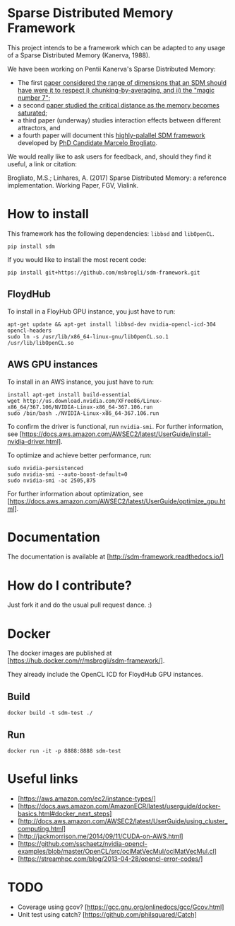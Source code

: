Sparse Distributed Memory Framework
===================================
This project intends to be a framework which can be adapted to any usage of a Sparse Distributed Memory (Kanerva, 1988).  

 We have been working on Pentii Kanerva's Sparse Distributed Memory:
   - The first [paper considered the range of dimensions that an SDM should have were it to respect i) chunking-by-averaging, and ii) the "magic number 7"](http://journals.plos.org/plosone/article?id=10.1371/journal.pone.0015592);
   - a second [paper studied the critical distance as the memory becomes saturated](http://journal.frontiersin.org/article/10.3389/fnhum.2014.00222/full);
   - a third paper (underway) studies interaction effects between different attractors, and
   - a fourth paper will document this [highly-palallel SDM framework](https://github.com/msbrogli/sdm-framework) developed by [PhD Candidate Marcelo Brogliato](https://github.com/msbrogli).  

We would really like to ask users for feedback, and, should they find it useful, a link or citation:

Brogliato, M.S.; Linhares, A. (2017) Sparse Distributed Memory: a reference implementation.  Working Paper, FGV, Vialink.


How to install
==============
This framework has the following dependencies: `libbsd` and `libOpenCL`.

    pip install sdm

If you would like to install the most recent code:

    pip install git+https://github.com/msbrogli/sdm-framework.git

FloydHub
--------
To install in a FloyHub GPU instance, you just have to run:

    apt-get update && apt-get install libbsd-dev nvidia-opencl-icd-304 opencl-headers
    sudo ln -s /usr/lib/x86_64-linux-gnu/libOpenCL.so.1 /usr/lib/libOpenCL.so

AWS GPU instances
-----------------
To install in an AWS instance, you just have to run:

	install apt-get install build-essential
	wget http://us.download.nvidia.com/XFree86/Linux-x86_64/367.106/NVIDIA-Linux-x86_64-367.106.run
	sudo /bin/bash ./NVIDIA-Linux-x86_64-367.106.run

To confirm the driver is functional, run `nvidia-smi`.
For further information, see [https://docs.aws.amazon.com/AWSEC2/latest/UserGuide/install-nvidia-driver.html].

To optimize and achieve better performance, run:

	sudo nvidia-persistenced
	sudo nvidia-smi --auto-boost-default=0
	sudo nvidia-smi -ac 2505,875

For further information about optimization, see [https://docs.aws.amazon.com/AWSEC2/latest/UserGuide/optimize_gpu.html].


Documentation
=============
The documentation is available at [http://sdm-framework.readthedocs.io/]


How do I contribute?
====================
Just fork it and do the usual pull request dance. :)


Docker
======
The docker images are published at [https://hub.docker.com/r/msbrogli/sdm-framework/].

They already include the OpenCL ICD for FloydHub GPU instances.

Build
-----
    docker build -t sdm-test ./


Run
---
    docker run -it -p 8888:8888 sdm-test


Useful links
============
- [https://aws.amazon.com/ec2/instance-types/]
- [https://docs.aws.amazon.com/AmazonECR/latest/userguide/docker-basics.html#docker_next_steps]
- [http://docs.aws.amazon.com/AWSEC2/latest/UserGuide/using_cluster_computing.html]
- [http://jackmorrison.me/2014/09/11/CUDA-on-AWS.html]
- [https://github.com/sschaetz/nvidia-opencl-examples/blob/master/OpenCL/src/oclMatVecMul/oclMatVecMul.cl]
- [https://streamhpc.com/blog/2013-04-28/opencl-error-codes/]


TODO
====
- Coverage using gcov? [https://gcc.gnu.org/onlinedocs/gcc/Gcov.html]
- Unit test using catch? [https://github.com/philsquared/Catch]
